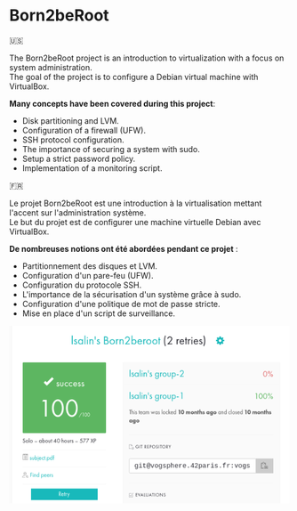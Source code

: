 # Born2beRoot

🇺🇸

The Born2beRoot project is an introduction to virtualization with a focus on system administration.  
The goal of the project is to configure a Debian virtual machine with VirtualBox.

__Many concepts have been covered during this project__:

* Disk partitioning and LVM.
* Configuration of a firewall (UFW).
* SSH protocol configuration.
* The importance of securing a system with sudo.
* Setup a strict password policy.
* Implementation of a monitoring script.

🇫🇷

Le projet Born2beRoot est une introduction à la virtualisation mettant l'accent sur l'administration système.  
Le but du projet est de configurer une machine virtuelle Debian avec VirtualBox.

__De nombreuses notions ont été abordées pendant ce projet__ :

* Partitionnement des disques et LVM.
* Configuration d'un pare-feu (UFW).
* Configuration du protocole SSH.
* L'importance de la sécurisation d'un système grâce à sudo.
* Configuration d'une politique de mot de passe stricte.
* Mise en place d'un script de surveillance.

![Rating](rating.png)
